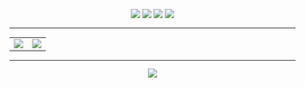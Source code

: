 <p align="center">
    <img src="https://img.shields.io/badge/TypeScript-007ACC?style=for-the-badge&logo=typescript&logoColor=white"/>
	<img src="https://img.shields.io/badge/Python-3776AB?style=for-the-badge&logo=python&logoColor=white"/>
	<img src="https://img.shields.io/badge/AI-00C853?style=for-the-badge&logo=OpenAI&logoColor=white"/>
	<img src="https://img.shields.io/badge/Prompt%20Engineering-FF6F00?style=for-the-badge"/>
</p>

---

<table align="center">
    <tr>
        <td>
            <img src="https://github-readme-stats.vercel.app/api/top-langs/?username=pyroghy&layout=compact&theme=radical"/>
        </td>
        <td>
            <img src="https://github-readme-stats.vercel.app/api?username=pyroghy&show_icons=true&theme=radical"/>
        </td>
    </tr>
</table>

---

<p align="center">
    <img src="https://github-profile-trophy.vercel.app/?username=pyroghy&theme=radical&row=1&column=6&title=Joined2020,Commit,Experience,Stars,Followers,Repositories"/>
</p>
